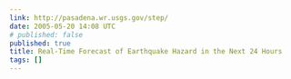 ```yaml
---
link: http://pasadena.wr.usgs.gov/step/
date: 2005-05-20 14:08 UTC
# published: false
published: true
title: Real-Time Forecast of Earthquake Hazard in the Next 24 Hours
tags: []
---
```



